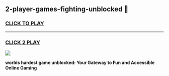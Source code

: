 
## 2-player-games-fighting-unblocked 👋
<h3>
<a href="https://premium.freeplayer.one?title=2-player-games-fighting-unblocked&ref=14F">CLICK TO PLAY</a></h3>
<hr>

<h3>
<a href="https://premium.freeplayer.one?title=2-player-games-fighting-unblocked&ref=14F">CLICK 2 PLAY</a>
  
</h3>

<a href="https://premium.freeplayer.one?title=2-player-games-fighting-unblocked&ref=12F/"><img src="https://clearcache.store/games.png"></a>


**worlds hardest game unblocked: Your Gateway to Fun and Accessible Online Gaming**
